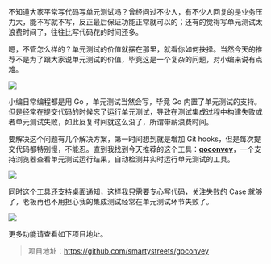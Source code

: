 不知道大家平常写代码写单元测试吗？曾经问过不少人，有不少人回复的是业务压力大，能不写就不写，反正最后保证功能正常就可以的；还有的觉得写单元测试太浪费时间了，往往比写代码花的时间还多。

嗯，不管怎么样的？单元测试的价值就摆在那里，就看你如何抉择。当然今天的推荐不是为了跟大家说单元测试的价值，毕竟这是一个复杂的问题，对小编来说有点难。

![](http://n.sinaimg.cn/sinacn11/755/w400h355/20180421/2124-fznefkh0628269.jpg)

小编日常编程都是用 Go ，单元测试当然会写，毕竟 Go 内置了单元测试的支持。但是经常在提交代码的时候忘了运行单元测试，导致在测试集成过程中构建失败或者单元测试失败，如此反复时间就这么没了，所谓带薪浪费时间。

要解决这个问题有几个解决方案，第一时间想到就是增加 Git hooks，但是每次提交代码都特别慢，不能忍。直到我找到今天推荐的这个工具：**[goconvey](https://github.com/smartystreets/goconvey)**，一个支持浏览器查看单元测试运行结果，自动检测并实时运行单元测试的工具。

![](https://7465-test-3c9b5e-1258459492.tcb.qcloud.la/GitHub%E7%B2%BE%E9%80%89/go.test.png)

同时这个工具还支持桌面通知，这样我只需要专心写代码，关注失败的 Case 就够了，老板再也不用担心我的集成测试经常在单元测试环节失败了。

![](http://d79i1fxsrar4t.cloudfront.net/goconvey.co/gc-7-dark.png)

更多功能请查看如下项目地址。

> 项目地址：https://github.com/smartystreets/goconvey
